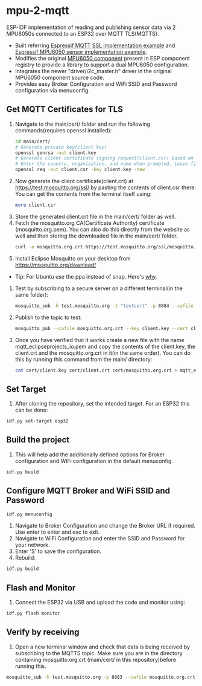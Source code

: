 # mpu-2-mqtt
ESP-IDF implementation of reading and publishing sensor data via 2 MPU6050s connected to an ESP32 over MQTT TLS(MQTTS).
- Built referring [Espressif MQTT SSL implementation example](https://github.com/espressif/esp-idf/tree/v5.4.1/examples/protocols/mqtt/ssl) and [Espressif MPU6050 sensor implementation example](https://github.com/espressif/esp-bsp/blob/master/examples/display_sensors/main/sensors_example.c).
- Modifies the original [MPU6050 component](https://components.espressif.com/components/espressif/mpu6050/versions/1.2.0) present in ESP component registry to provide a library to support a dual MPU6050 configuration.
- Integrates the newer "driver/i2c_master.h" driver in the original MPU6050 component source code.
- Provides easy Broker Configuration and WiFi SSID and Password configuration via menuconfig.

## Get MQTT Certificates for TLS
1. Navigate to the main/cert/ folder and run the following commands(requires openssl installed):
    ```bash
    cd main/cert/
    # Generate private key(client key)
    openssl genrsa -out client.key
    # Generate client certificate signing request(client.csr) based on the private key
    # Enter the country, organization, and name when prompted. Leave fields blank by typing a dot (.) if you don’t want to fill them.
    openssl req -out client.csr -key client.key -new
    ```
1. Now generate the client certificate(client.crt) at <https://test.mosquitto.org/ssl/> by pasting the contents of client.csr there. You can get the contents from the terminal itself using:
    ```bash
    more client.csr
    ```
1. Store the generated client.crt file in the main/cert/ folder as well.
1. Fetch the mosquitto.org CA(Certificate Authority) certificate (mosquitto.org.pem). You can also do this directly from the website as well and then storing the downloaded file in the main/cert/ folder.
    ```bash
    curl -o mosquitto.org.crt https://test.mosquitto.org/ssl/mosquitto.org.crt
    ```
1. Install Eclipse Mosquitto on your desktop from <https://mosquitto.org/download/>
- Tip: For Ubuntu use the ppa instead of snap. Here's [why](https://stackoverflow.com/questions/67262895/mosquitto-sub-fails-with-error-problem-setting-tls-options-file-not-found-w).
1. Test by subscribing to a secure server on a different terminal(in the same folder):
    ```bash
    mosquitto_sub -h test.mosquitto.org -t "testcert" -p 8884 --cafile mosquitto.org.crt --key client.key --cert client.crt -d
    ```
1. Publish to the topic to test:
    ```bash
    mosquitto_pub --cafile mosquitto.org.crt --key client.key --cert client.crt -h test.mosquitto.org -m "Hello World!" -t "testcert" -p 8884 -d
    ```
1. Once you have verified that it works create a new file with the name mqtt_eclipseprojects_io.pem and copy the contents of the client.key, the client.crt and the mosquitto.org.crt in it(in the same order). You can do this by running this command from the main/ directory:
    ```bash
    cat cert/client.key cert/client.crt cert/mosquitto.org.crt > mqtt_eclipseprojects_io.pem
    ```

## Set Target
1. After cloning the repository, set the intended target. For an ESP32 this can be done:
```bash
idf.py set-target esp32
```

## Build the project
1. This will help add the additionally defined options for Broker configuration and WiFi configuration in the default menuconfig.
```bash
idf.py build
```

## Configure MQTT Broker and WiFi SSID and Password
```bash
idf.py menuconfig
```

1. Navigate to Broker Configuration and change the Broker URL if required. Use enter to enter and esc to exit. 
1. Navigate to WiFi Configuration and enter the SSID and Password for your network.
1. Enter 'S' to save the configuration.
1. Rebuild:
```bash
idf.py build
```

## Flash and Monitor
1. Connect the ESP32 via USB and upload the code and monitor using:
```bash
idf.py flash monitor
```

## Verify by receiving
1. Open a new terminal window and check that data is being received by subscribing to the MQTTS topic. Make sure you are in the directory containing mosquitto.org.crt (main/cert/ in this repository)before running this.
```bash
mosquitto_sub -h test.mosquitto.org -p 8883 --cafile mosquitto.org.crt -t "sensors1635/mpu6050"
```